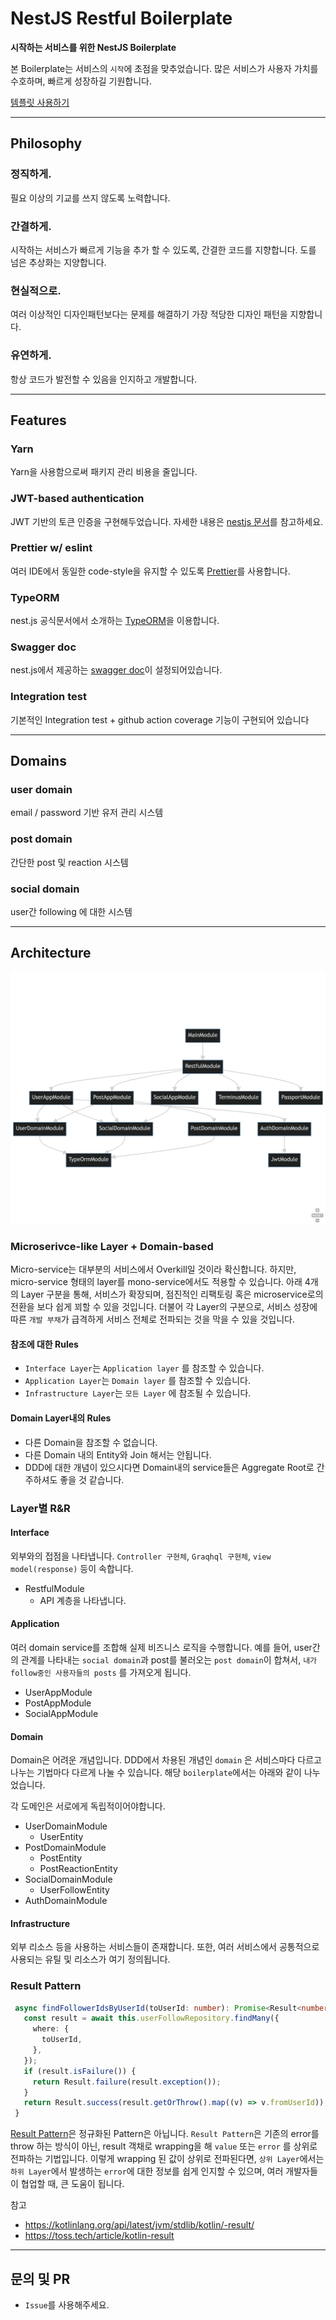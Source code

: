 # NestJS Restful Boilerplate

<strong> 시작하는 서비스를 위한 NestJS Boilerplate </strong>

본 Boilerplate는 서비스의 `시작`에 초점을 맞추었습니다. 많은 서비스가 사용자 가치를 수호하며, 빠르게 성장하길 기원합니다.

[템플릿 사용하기](https://github.com/nextunicorn-inc/nestjs-starter/generate)

---

## Philosophy

### 정직하게. 
필요 이상의 기교를 쓰지 않도록 노력합니다. 
### 간결하게. 
시작하는 서비스가 빠르게 기능을 추가 할 수 있도록, 간결한 코드를 지향합니다. 도를 넘은 추상화는 지양합니다.
### 현실적으로. 
여러 이상적인 디자인패턴보다는 문제를 해결하기 가장 적당한 디자인 패턴을 지향합니다.
### 유연하게. 
항상 코드가 발전할 수 있음을 인지하고 개발합니다.

---

## Features

### Yarn
Yarn을 사용함으로써 패키지 관리 비용을 줄입니다.

### JWT-based authentication
JWT 기반의 토큰 인증을 구현해두었습니다. 자세한 내용은 [nestjs 문서](https://docs.nestjs.com/security/authentication#jwt-functionality)를 참고하세요. 

### Prettier w/ eslint
여러 IDE에서 동일한 code-style을 유지할 수 있도록 [Prettier](https://prettier.io/)를 사용합니다.

### TypeORM
nest.js 공식문서에서 소개하는 [TypeORM](https://typeorm.io/)을 이용합니다.

### Swagger doc
nest.js에서 제공하는 [swagger doc](https://docs.nestjs.com/openapi/introduction)이 설정되어있습니다. 

### Integration test
기본적인 Integration test + github action coverage 기능이 구현되어 있습니다

---

## Domains

### user domain
email / password 기반 유저 관리 시스템

### post domain
간단한 post 및 reaction 시스템

### social domain
user간 following 에 대한 시스템

---

## Architecture

![mermaid-diagram-2023-02-12-174255.png](.docs%2Fmermaid-diagram-2023-02-12-174255.png)
### Microserivce-like Layer + Domain-based 

Micro-service는 대부분의 서비스에서 Overkill일 것이라 확신합니다. 하지만, micro-service 형태의 layer를 mono-service에서도 적용할 수 있습니다. 
아래 4개의 Layer 구분을 통해, 서비스가 확장되며, 점진적인 리팩토링 혹은 microservice로의 전환을 보다 쉽게 꾀할 수 있을 것입니다.
더불어 각 Layer의 구분으로, 서비스 성장에 따른 `개발 부채`가 급격하게 서비스 전체로 전파되는 것을 막을 수 있을 것입니다.

#### 참조에 대한 Rules
- `Interface Layer`는 `Application layer` 를 참조할 수 있습니다.
- `Application Layer`는 `Domain layer` 를 참조할 수 있습니다.
- `Infrastructure Layer`는 `모든 Layer` 에 참조될 수 있습니다.

#### Domain Layer내의 Rules
- 다른 Domain을 참조할 수 없습니다.
- 다른 Domain 내의 Entity와 Join 해서는 안됩니다.
- DDD에 대한 개념이 있으시다면 Domain내의 service들은 Aggregate Root로 간주하셔도 좋을 것 같습니다.
 

### Layer별 R&R
#### Interface

외부와의 접점을 나타냅니다. `Controller 구현체`, `Graqhql 구현체`, `view model(response)` 등이 속합니다. 

- RestfulModule
  - API 계층을 나타냅니다.

#### Application

여러 domain service를 조합해 실제 비즈니스 로직을 수행합니다. 
예를 들어, user간의 관계를 나타내는 `social domain`과 post를 불러오는 `post domain`이 합쳐서, `내가 follow중인 사용자들의 posts` 를 가져오게 됩니다.

- UserAppModule
- PostAppModule
- SocialAppModule

#### Domain

Domain은 어려운 개념입니다. DDD에서 차용된 개념인 `domain` 은 서비스마다 다르고 나누는 기법마다 다르게 나눌 수 있습니다.
해당 `boilerplate`에서는 아래와 같이 나누었습니다. 

각 도메인은 서로에게 독립적이어야합니다.

- UserDomainModule
  - UserEntity
- PostDomainModule
  - PostEntity
  - PostReactionEntity
- SocialDomainModule
  - UserFollowEntity
- AuthDomainModule

#### Infrastructure

외부 리소스 등을 사용하는 서비스들이 존재합니다. 또한, 여러 서비스에서 공통적으로 사용되는 유틸 및 리소스가 여기 정의됩니다.

### Result Pattern
```typescript
 async findFollowerIdsByUserId(toUserId: number): Promise<Result<number[]>> {
   const result = await this.userFollowRepository.findMany({
     where: {
       toUserId,
     },
   });
   if (result.isFailure()) {
     return Result.failure(result.exception());
   }
   return Result.success(result.getOrThrow().map((v) => v.fromUserId));
 }
```

[Result Pattern](https://medium.com/@cummingsi1993/the-operation-result-pattern-a-simple-guide-fe10ff959080)은 정규화된 Pattern은 아닙니다.
`Result Pattern`은 기존의 error를 throw 하는 방식이 아닌, result 객채로 wrapping을 해 `value` 또는 `error` 를 상위로 전파하는 기법입니다.
이렇게 wrapping 된 값이 상위로 전파된다면, `상위 Layer`에서는 `하위 Layer`에서 발생하는 `error`에 대한 정보를 쉽게 인지할 수 있으며, 여러 개발자들이 협업할 때, 큰 도움이 됩니다.

참고 
- https://kotlinlang.org/api/latest/jvm/stdlib/kotlin/-result/
- https://toss.tech/article/kotlin-result

---

## 문의 및 PR

- `Issue`를 사용해주세요.
